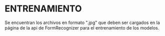 # ENTRENAMIENTO

Se encuentran los archivos en formato ".jpg" que deben ser cargados en la página de la api de FormRecognizer para el entrenamiento de los modelos.
